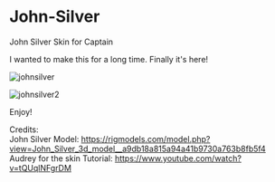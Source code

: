 # John-Silver
John Silver Skin for Captain

I wanted to make this for a long time. Finally it's here!

![johnsilver](https://github.com/user-attachments/assets/4622bd58-c722-4aac-9352-80f4d1211050)

![johnsilver2](https://github.com/user-attachments/assets/1ed371bc-5a3c-49ce-8029-6efeedd9637d)

Enjoy!

Credits: <br />
John Silver Model: https://rigmodels.com/model.php?view=John_Silver_3d_model__a9db18a815a94a41b9730a763b8fb5f4 <br />
Audrey for the skin Tutorial: https://www.youtube.com/watch?v=tQUqlNFgrDM <br />
